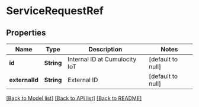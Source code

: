 # ServiceRequestRef
## Properties

| Name | Type | Description | Notes |
|------------ | ------------- | ------------- | -------------|
| **id** | **String** | Internal ID at Cumulocity IoT | [default to null] |
| **externalId** | **String** | External ID | [default to null] |

[[Back to Model list]](../README.md#documentation-for-models) [[Back to API list]](../README.md#documentation-for-api-endpoints) [[Back to README]](../README.md)

